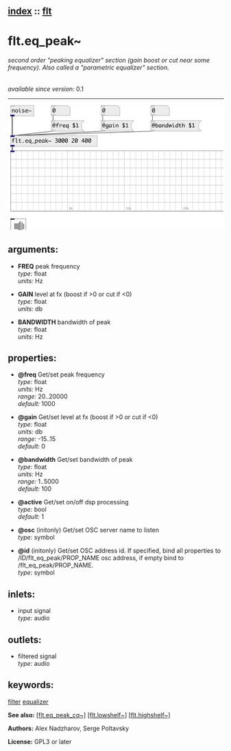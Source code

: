 [index](index.html) :: [flt](category_flt.html)
---

# flt.eq_peak~

###### second order &#34;peaking equalizer&#34; section (gain boost or cut near some frequency). Also called a &#34;parametric equalizer&#34; section.

*available since version:* 0.1

---




[![example](../examples/img/flt.eq_peak~.jpg)](../examples/pd/flt.eq_peak~.pd)



## arguments:

* **FREQ**
peak frequency<br>
_type:_ float<br>
_units:_ Hz<br>

* **GAIN**
level at fx (boost if &gt;0 or cut if &lt;0)<br>
_type:_ float<br>
_units:_ db<br>

* **BANDWIDTH**
bandwidth of peak<br>
_type:_ float<br>
_units:_ Hz<br>





## properties:

* **@freq** 
Get/set peak frequency<br>
_type:_ float<br>
_units:_ Hz<br>
_range:_ 20..20000<br>
_default:_ 1000<br>

* **@gain** 
Get/set level at fx (boost if &gt;0 or cut if &lt;0)<br>
_type:_ float<br>
_units:_ db<br>
_range:_ -15..15<br>
_default:_ 0<br>

* **@bandwidth** 
Get/set bandwidth of peak<br>
_type:_ float<br>
_units:_ Hz<br>
_range:_ 1..5000<br>
_default:_ 100<br>

* **@active** 
Get/set on/off dsp processing<br>
_type:_ bool<br>
_default:_ 1<br>

* **@osc** (initonly)
Get/set OSC server name to listen<br>
_type:_ symbol<br>

* **@id** (initonly)
Get/set OSC address id. If specified, bind all properties to /ID/flt_eq_peak/PROP_NAME
osc address, if empty bind to /flt_eq_peak/PROP_NAME.<br>
_type:_ symbol<br>



## inlets:

* input signal<br>
_type:_ audio



## outlets:

* filtered signal<br>
_type:_ audio



## keywords:

[filter](keywords/filter.html)
[equalizer](keywords/equalizer.html)



**See also:**
[\[flt.eq_peak_cq~\]](flt.eq_peak_cq~.html)
[\[flt.lowshelf~\]](flt.lowshelf~.html)
[\[flt.highshelf~\]](flt.highshelf~.html)




**Authors:** Alex Nadzharov, Serge Poltavsky




**License:** GPL3 or later





